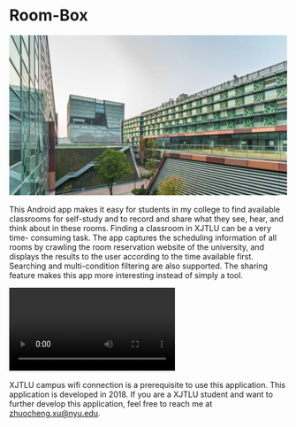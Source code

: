 # Room-Box
![](xjtlu.png)

This Android app makes it easy for students in my college to find available classrooms for self-study and to record and share what they see, hear, and think about in these rooms. Finding a classroom in XJTLU can be a very time- consuming task. The app captures the scheduling information of all rooms by crawling the room reservation website of the university, and displays the results to the user according to the time available first. Searching and multi-condition filtering are also supported. The sharing feature makes this app more interesting instead of simply a tool. 

<video src="guidance.mp4"></video>

XJTLU campus wifi connection is a prerequisite to use this application. This application is developed in 2018. If you are a XJTLU student and want to further develop this application, feel free to reach me at zhuocheng.xu@nyu.edu.